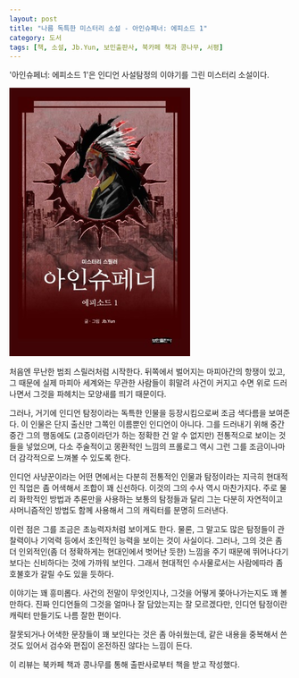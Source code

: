 ```yaml
---
layout: post
title: "나름 독특한 미스터리 소설 - 아인슈페너: 에피소드 1"
category: 도서
tags: [책, 소설, Jb.Yun, 보민출판사, 북카페 책과 콩나무, 서평]
---
```


'아인슈페너: 에피소드 1'은
인디언 사설탐정의 이야기를 그린 미스터리 소설이다.

![표지](/images/book/einspanner-1-book-h480.jpg)

처음엔 무난한 범죄 스릴러처럼 시작한다.
뒤쪽에서 벌어지는 마피아간의 항쟁이 있고,
그 때문에 실제 마피아 세계와는 무관한 사람들이 휘말려
사건이 커지고 수면 위로 드러나면서 그것을 파헤치는 모양새를 띄기 때문이다.

그러나, 거기에 인디언 탐정이라는 독특한 인물을 등장시킴으로써 조금 색다름을 보여준다.
이 인물은 단지 출신만 그쪽인 이름뿐인 인디언이 아니다.
그를 드러내기 위해 중간 중간 그의 행동에도 (고증이라던가 하는 정확한 건 알 수 없지만) 전통적으로 보이는 것들을 넣었으며,
다소 주술적이고 몽환적인 느낌의 프롤로그 역시 그런 그를 조금이나마 더 감각적으로 느껴볼 수 있도록 한다.

인디언 사냥꾼이라는 어떤 면에서는 다분히 전통적인 인물과
탐정이라는 지극히 현대적인 직업은 좀 어색해서 조합이 꽤 신선하다.
이것의 그의 수사 역시 마찬가지다.
주로 물리 화학적인 방법과 추론만을 사용하는 보통의 탐정들과 달리
그는 다분히 자연적이고 샤머니즘적인 방법도 함께 사용해서 그의 캐릭터를 분명히 드러낸다.

이런 점은 그를 조금은 초능력자처럼 보이게도 한다.
물론, 그 말고도 많은 탐정들이 관찰력이나 기억력 등에서 초인적인 능력을 보이는 것이 사실이다.
그러나, 그의 것은 좀 더 인외적인(좀 더 정확하게는 현대인에서 벗어난 듯한) 느낌을 주기 때문에
뛰어나다기보다는 신비하다는 것에 가까워 보인다.
그래서 현대적인 수사물로서는 사람에따라 좀 호불호가 갈릴 수도 있을 듯하다.

이야기는 꽤 흥미롭다.
사건의 전말이 무엇인지나, 그것을 어떻게 쫒아나가는지도 꽤 볼만하다.
진짜 인디언들의 그것을 얼마나 잘 담았는지는 잘 모르겠다만,
인디언 탐정이란 캐릭터 만들기도 나름 잘한 편이다.

잘못되거나 어색한 문장들이 꽤 보인다는 것은 좀 아쉬웠는데,
같은 내용을 중복해서 쓴 것도 있어서
검수와 편집이 온전하진 않다는 느낌이 든다.



<div class="im im-info">
이 리뷰는 북카페 책과 콩나무를 통해 출판사로부터 책을 받고 작성했다.
</div>
